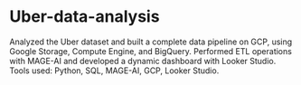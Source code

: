 # Uber-data-analysis
Analyzed the Uber dataset and built a complete data pipeline on GCP, using Google Storage, Compute Engine, and BigQuery. Performed ETL operations with MAGE-AI and developed a dynamic dashboard with Looker Studio. Tools used: Python, SQL, MAGE-AI, GCP, Looker Studio.
